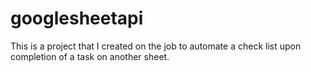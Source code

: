 # googlesheetapi
This is a project that I created on the job to automate a check list upon completion of a task on another sheet. 
